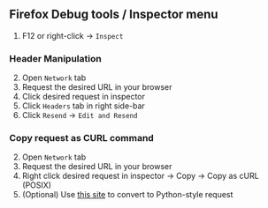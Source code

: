 ## Firefox Debug tools / Inspector menu

1. F12 or right-click -> `Inspect`

### Header Manipulation

2. Open `Network` tab
3. Request the desired URL in your browser
4. Click desired request in inspector
5. Click `Headers` tab in right side-bar
6. Click `Resend` -> `Edit and Resend`

### Copy request as CURL command

2. Open `Network` tab
3. Request the desired URL in your browser
4. Right click desired request in inspector -> Copy -> Copy as cURL (POSIX)
5. (Optional) Use [this site](https://curlconverter.com/) to convert to Python-style request
